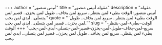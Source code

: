 +++
author = "أنيس منصور"
title = "مقولة أنيس منصور"
description = "مقولة أنيس منصور: الوقت بطيء لمن ينتظر.. سريع لمن يخاف.. طويل لمن يحزن.. قصير لمن يتسلى.. ابدي لمن يحب."
quote = '''الوقت بطيء لمن ينتظر.. سريع لمن يخاف.. طويل لمن يحزن.. قصير لمن يتسلى.. ابدي لمن يحب.'''
slug = "الوقت-بطيء-لمن-ينتظر-سريع-لمن-يخاف-طويل-لمن-يحزن-قصير-لمن-يتسلى-ابدي-لمن-يحب"
+++
الوقت بطيء لمن ينتظر.. سريع لمن يخاف.. طويل لمن يحزن.. قصير لمن يتسلى.. ابدي لمن يحب.
